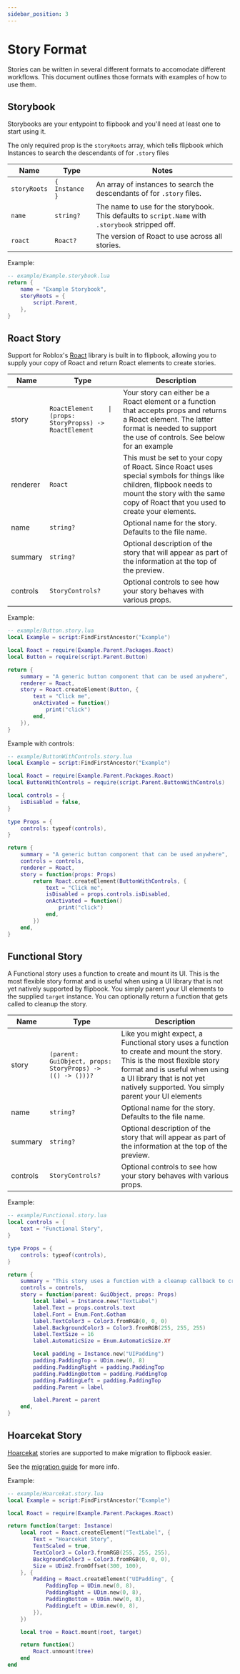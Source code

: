 ```yaml
---
sidebar_position: 3
---
```


# Story Format

Stories can be written in several different formats to accomodate different workflows. This document outlines those formats with examples of how to use them.

## Storybook

Storybooks are your entypoint to flipbook and you'll need at least one to start using it.

The only required prop is the `storyRoots` array, which tells flipbook which Instances to search the descendants of for `.story` files

| Name         | Type           | Notes                                                                                             |
| ------------ | -------------- | ------------------------------------------------------------------------------------------------- |
| `storyRoots` | `{ Instance }` | An array of instances to search the descendants of for `.story` files.                            |
| `name`       | `string?`      | The name to use for the storybook. This defaults to `script.Name` with `.storybook` stripped off. |
| `roact`      | `Roact?`       | The version of Roact to use across all stories.                                                   |

Example:

```lua
-- example/Example.storybook.lua
return {
	name = "Example Storybook",
	storyRoots = {
		script.Parent,
	},
}
```

## Roact Story

Support for Roblox's [Roact](https://github.com/Roblox/roact) library is built in to flipbook, allowing you to supply your copy of Roact and return Roact elements to create stories.

| Name     | Type                                                      | Description                                                                                                                                                                                             |
| -------- | --------------------------------------------------------- | ------------------------------------------------------------------------------------------------------------------------------------------------------------------------------------------------------- |
| story    | `RoactElement    \| (props: StoryPropss) -> RoactElement` | Your story can either be a Roact element or a function that accepts props and returns a Roact element. The latter format is needed to support the use of controls. See below for an example             |
| renderer | `Roact`                                                   | This must be set to your copy of Roact. Since Roact uses special symbols for things like children, flipbook needs to mount the story with the same copy of Roact that you used to create your elements. |
| name     | `string?`                                                 | Optional name for the story. Defaults to the file name.                                                                                                                                                 |
| summary  | `string?`                                                 | Optional description of the story that will appear as part of the information at the top of the preview.                                                                                                |
| controls | `StoryControls?`                                          | Optional controls to see how your story behaves with various props.                                                                                                                                     |

Example:

```lua
-- example/Button.story.lua
local Example = script:FindFirstAncestor("Example")

local Roact = require(Example.Parent.Packages.Roact)
local Button = require(script.Parent.Button)

return {
	summary = "A generic button component that can be used anywhere",
	renderer = Roact,
	story = Roact.createElement(Button, {
		text = "Click me",
		onActivated = function()
			print("click")
		end,
	}),
}
```

Example with controls:

```lua
-- example/ButtonWithControls.story.lua
local Example = script:FindFirstAncestor("Example")

local Roact = require(Example.Parent.Packages.Roact)
local ButtonWithControls = require(script.Parent.ButtonWithControls)

local controls = {
	isDisabled = false,
}

type Props = {
	controls: typeof(controls),
}

return {
	summary = "A generic button component that can be used anywhere",
	controls = controls,
	renderer = Roact,
	story = function(props: Props)
		return Roact.createElement(ButtonWithControls, {
			text = "Click me",
			isDisabled = props.controls.isDisabled,
			onActivated = function()
				print("click")
			end,
		})
	end,
}
```

## Functional Story

A Functional story uses a function to create and mount its UI. This is the most flexible story format and is useful when using a UI library that is not yet natively supported by flipbook. You simply parent your UI elements to the supplied `target` instance. You can optionally return a function that gets called to cleanup the story.

| Name     | Type                                                     | Description                                                                                                                                                                                                                                  |
| -------- | -------------------------------------------------------- | -------------------------------------------------------------------------------------------------------------------------------------------------------------------------------------------------------------------------------------------- |
| story    | `(parent: GuiObject, props: StoryProps) -> (() -> ()))?` | Like you might expect, a Functional story uses a function to create and mount the story. This is the most flexible story format and is useful when using a UI library that is not yet natively supported. You simply parent your UI elements |
| name     | `string?`                                                | Optional name for the story. Defaults to the file name.                                                                                                                                                                                      |
| summary  | `string?`                                                | Optional description of the story that will appear as part of the information at the top of the preview.                                                                                                                                     |
| controls | `StoryControls?`                                         | Optional controls to see how your story behaves with various props.                                                                                                                                                                          |

Example:

```lua
-- example/Functional.story.lua
local controls = {
	text = "Functional Story",
}

type Props = {
	controls: typeof(controls),
}

return {
	summary = "This story uses a function with a cleanup callback to create and mount the gui elements. This works similarly to Hoarcekat stories but also supports controls and other metadata. Check out the source to learn more",
	controls = controls,
	story = function(parent: GuiObject, props: Props)
		local label = Instance.new("TextLabel")
		label.Text = props.controls.text
		label.Font = Enum.Font.Gotham
		label.TextColor3 = Color3.fromRGB(0, 0, 0)
		label.BackgroundColor3 = Color3.fromRGB(255, 255, 255)
		label.TextSize = 16
		label.AutomaticSize = Enum.AutomaticSize.XY

		local padding = Instance.new("UIPadding")
		padding.PaddingTop = UDim.new(0, 8)
		padding.PaddingRight = padding.PaddingTop
		padding.PaddingBottom = padding.PaddingTop
		padding.PaddingLeft = padding.PaddingTop
		padding.Parent = label

		label.Parent = parent
	end,
}
```

## Hoarcekat Story

[Hoarcekat](https://github.com/Kampfkarren/hoarcekat) stories are supported to make migration to flipbook easier.

See the [migration guide](migrating.md) for more info.

Example:

```lua
-- example/Hoarcekat.story.lua
local Example = script:FindFirstAncestor("Example")

local Roact = require(Example.Parent.Packages.Roact)

return function(target: Instance)
	local root = Roact.createElement("TextLabel", {
		Text = "Hoarcekat Story",
		TextScaled = true,
		TextColor3 = Color3.fromRGB(255, 255, 255),
		BackgroundColor3 = Color3.fromRGB(0, 0, 0),
		Size = UDim2.fromOffset(300, 100),
	}, {
		Padding = Roact.createElement("UIPadding", {
			PaddingTop = UDim.new(0, 8),
			PaddingRight = UDim.new(0, 8),
			PaddingBottom = UDim.new(0, 8),
			PaddingLeft = UDim.new(0, 8),
		}),
	})

	local tree = Roact.mount(root, target)

	return function()
		Roact.unmount(tree)
	end
end
```
